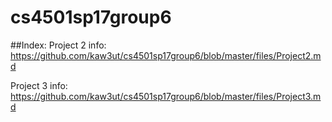 # cs4501sp17group6

##Index:
Project 2 info: https://github.com/kaw3ut/cs4501sp17group6/blob/master/files/Project2.md

Project 3 info: https://github.com/kaw3ut/cs4501sp17group6/blob/master/files/Project3.md
